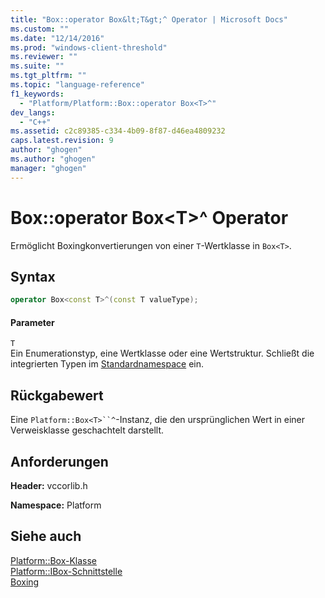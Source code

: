 ```yaml
---
title: "Box::operator Box&lt;T&gt;^ Operator | Microsoft Docs"
ms.custom: ""
ms.date: "12/14/2016"
ms.prod: "windows-client-threshold"
ms.reviewer: ""
ms.suite: ""
ms.tgt_pltfrm: ""
ms.topic: "language-reference"
f1_keywords: 
  - "Platform/Platform::Box::operator Box<T>^"
dev_langs: 
  - "C++"
ms.assetid: c2c89385-c334-4b09-8f87-d46ea4809232
caps.latest.revision: 9
author: "ghogen"
ms.author: "ghogen"
manager: "ghogen"
---
```

# Box::operator Box&lt;T&gt;^ Operator
Ermöglicht Boxingkonvertierungen von einer `T`\-Wertklasse in `Box<T>`.  
  
## Syntax  
  
```cpp  
operator Box<const T>^(const T valueType);  
```  
  
#### Parameter  
 `T`  
 Ein Enumerationstyp, eine Wertklasse oder eine Wertstruktur. Schließt die integrierten Typen im [Standardnamespace](../cppcx/default-namespace.md) ein.  
  
## Rückgabewert  
 Eine `Platform::Box<T>``^`\-Instanz, die den ursprünglichen Wert in einer Verweisklasse geschachtelt darstellt.  
  
## Anforderungen  
 **Header:** vccorlib.h  
  
 **Namespace:** Platform  
  
## Siehe auch  
 [Platform::Box\-Klasse](../cppcx/platform-box-class.md)   
 [Platform::IBox\-Schnittstelle](../cppcx/platform-ibox-interface.md)   
 [Boxing](../cppcx/boxing-c-cx.md)